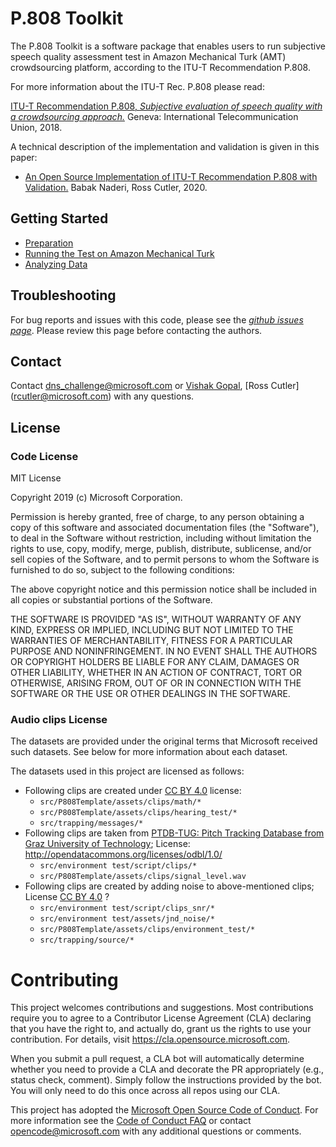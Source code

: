 # P.808 Toolkit
The P.808 Toolkit is a software package that enables users to run subjective speech quality assessment test
in Amazon Mechanical Turk (AMT) crowdsourcing platform, according to the ITU-T Recommendation P.808.

For more information about the ITU-T Rec. P.808 please read:

[ITU-T Recommendation P.808, _Subjective evaluation of speech quality with a crowdsourcing approach._](https://www.itu.int/rec/T-REC-P.808/en) 
Geneva: International Telecommunication Union, 2018.

A technical description of the implementation and validation is given in this paper:

* [An Open Source Implementation of ITU-T Recommendation P.808 with Validation.](https://arxiv.org/pdf/2005.08138.pdf)
Babak Naderi, Ross Cutler, 2020.

## Getting Started
* [Preparation](docs/preparation.md)
* [Running the Test on Amazon Mechanical Turk](docs/running_test_mturk.md)
* [Analyzing Data](docs/results.md)


## Troubleshooting
For bug reports and issues with this code, please see the 
[_github issues page_](https://github.com/babaknaderi/hitapp_p808/issues). Please review this page before contacting the authors.


## Contact

Contact [dns_challenge@microsoft.com](dns_challenge@microsoft.com) or [Vishak Gopal](vishak.gopal@microsoft.com), [Ross Cutler] (rcutler@microsoft.com) with any questions.

## License
### Code License
MIT License

Copyright 2019 (c) Microsoft Corporation.

Permission is hereby granted, free of charge, to any person obtaining a copy of this software and associated documentation files (the "Software"), to deal in the Software without restriction, including without limitation the rights to use, copy, modify, merge, publish, distribute, sublicense, and/or sell copies of the Software, and to permit persons to whom the Software is furnished to do so, subject to the following conditions:

The above copyright notice and this permission notice shall be included in all copies or substantial portions of the Software.

THE SOFTWARE IS PROVIDED "AS IS", WITHOUT WARRANTY OF ANY KIND, EXPRESS OR IMPLIED, INCLUDING BUT NOT LIMITED TO THE WARRANTIES OF MERCHANTABILITY, FITNESS FOR A PARTICULAR PURPOSE AND NONINFRINGEMENT. IN NO EVENT SHALL THE AUTHORS OR COPYRIGHT HOLDERS BE LIABLE FOR ANY CLAIM, DAMAGES OR OTHER LIABILITY, WHETHER IN AN ACTION OF CONTRACT, TORT OR OTHERWISE, ARISING FROM, OUT OF OR IN CONNECTION WITH THE SOFTWARE OR THE USE OR OTHER DEALINGS IN THE SOFTWARE.

### Audio clips License
The datasets are provided under the original terms that Microsoft received such datasets. See below for more information about each dataset.

The datasets used in this project are licensed as follows:

* Following clips are created under [CC BY 4.0](https://creativecommons.org/licenses/by/4.0/legalcode) license:
    *  `src/P808Template/assets/clips/math/*`
    *  `src/P808Template/assets/clips/hearing_test/*`
    *  `src/trapping/messages/*`
* Following clips are taken from [PTDB-TUG: Pitch Tracking Database from Graz University of Technology](https://www.spsc.tugraz.at/databases-and-tools/ptdb-tug-pitch-tracking-database-from-graz-university-of-technology.html); License: http://opendatacommons.org/licenses/odbl/1.0/ 
    * `src/environment test/script/clips/*`
    * `src/P808Template/assets/clips/signal_level.wav`
* Following clips are created by adding noise to above-mentioned clips; License [CC BY 4.0](https://creativecommons.org/licenses/by/4.0/legalcode) ?
    * `src/environment test/script/clips_snr/*`
    * `src/environment test/assets/jnd_noise/*`
    * `src/P808Template/assets/clips/environment_test/*`
    * `src/trapping/source/*`

# Contributing

This project welcomes contributions and suggestions.  Most contributions require you to agree to a
Contributor License Agreement (CLA) declaring that you have the right to, and actually do, grant us
the rights to use your contribution. For details, visit https://cla.opensource.microsoft.com.

When you submit a pull request, a CLA bot will automatically determine whether you need to provide
a CLA and decorate the PR appropriately (e.g., status check, comment). Simply follow the instructions
provided by the bot. You will only need to do this once across all repos using our CLA.

This project has adopted the [Microsoft Open Source Code of Conduct](https://opensource.microsoft.com/codeofconduct/).
For more information see the [Code of Conduct FAQ](https://opensource.microsoft.com/codeofconduct/faq/) or
contact [opencode@microsoft.com](mailto:opencode@microsoft.com) with any additional questions or comments.
